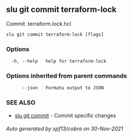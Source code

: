 ## slu git commit terraform-lock

Commit .terraform.lock.hcl

```
slu git commit terraform-lock [flags]
```

### Options

```
  -h, --help   help for terraform-lock
```

### Options inherited from parent commands

```
      --json   Formatu output to JSON
```

### SEE ALSO

* [slu git commit](slu_git_commit.md)	 - Commit specific changes

###### Auto generated by spf13/cobra on 30-Nov-2021
